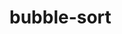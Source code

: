 # bubble-sort

<!-- Build a method #bubble_sort that takes an array and returns a sorted array. It must use the bubble sort methodology (using #sort would be pretty pointless, wouldn’t it?). -->
